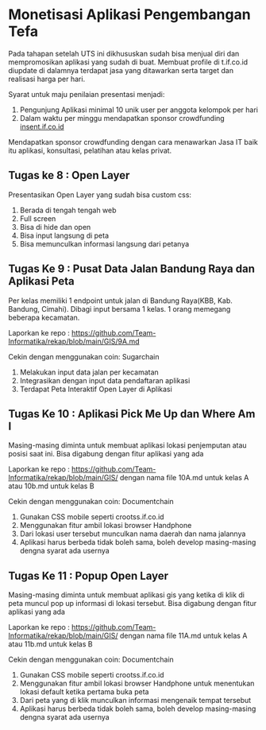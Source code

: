 # Monetisasi Aplikasi Pengembangan Tefa

Pada tahapan setelah UTS ini dikhususkan sudah bisa menjual diri dan mempromosikan aplikasi yang sudah di buat.
Membuat profile di t.if.co.id diupdate di dalamnya terdapat jasa yang ditawarkan serta target dan realisasi harga per hari.

Syarat untuk maju penilaian presentasi menjadi:
1. Pengunjung Aplikasi minimal 10 unik user per anggota kelompok per hari
2. Dalam waktu per minggu mendapatkan sponsor crowdfunding [insent.if.co.id](https://insent.if.co.id/)

Mendapatkan sponsor crowdfunding dengan cara menawarkan Jasa IT baik itu aplikasi, konsultasi, pelatihan atau kelas privat.

## Tugas ke 8 : Open Layer

Presentasikan Open Layer yang sudah bisa custom css:
1. Berada di tengah tengah web
2. Full screen
3. Bisa di hide dan open
4. Bisa input langsung di peta
5. Bisa memunculkan informasi langsung dari petanya

## Tugas Ke 9 : Pusat Data Jalan Bandung Raya dan Aplikasi Peta
Per kelas memiliki 1 endpoint untuk jalan di Bandung Raya(KBB, Kab. Bandung, Cimahi). Dibagi input bersama 1 kelas. 
1 orang memegang beberapa kecamatan.

Laporkan ke repo : https://github.com/Team-Informatika/rekap/blob/main/GIS/9A.md

Cekin dengan menggunakan coin: Sugarchain

1. Melakukan input data jalan per kecamatan
2. Integrasikan dengan input data pendaftaran aplikasi
3. Terdapat Peta Interaktif Open Layer di Aplikasi

## Tugas Ke 10 : Aplikasi Pick Me Up dan Where Am I
Masing-masing diminta untuk membuat aplikasi lokasi penjemputan atau posisi saat ini. Bisa digabung dengan fitur aplikasi yang ada

Laporkan ke repo : https://github.com/Team-Informatika/rekap/blob/main/GIS/ dengan nama file 10A.md untuk kelas A atau 10b.md untuk kelas B

Cekin dengan menggunakan coin: Documentchain

1. Gunakan CSS mobile seperti crootss.if.co.id
2. Menggunakan fitur ambil lokasi browser Handphone
3. Dari lokasi user tersebut munculkan nama daerah dan nama jalannya
4. Aplikasi harus berbeda tidak boleh sama, boleh develop masing-masing dengna syarat ada usernya

## Tugas Ke 11 : Popup Open Layer
Masing-masing diminta untuk membuat aplikasi gis yang ketika di klik di peta muncul pop up informasi di lokasi tersebut. Bisa digabung dengan fitur aplikasi yang ada

Laporkan ke repo : https://github.com/Team-Informatika/rekap/blob/main/GIS/ dengan nama file 11A.md untuk kelas A atau 11b.md untuk kelas B

Cekin dengan menggunakan coin: Documentchain

1. Gunakan CSS mobile seperti crootss.if.co.id
2. Menggunakan fitur ambil lokasi browser Handphone untuk menentukan lokasi default ketika pertama buka peta
3. Dari peta yang di klik munculkan informasi mengenaik tempat tersebut
4. Aplikasi harus berbeda tidak boleh sama, boleh develop masing-masing dengna syarat ada usernya
